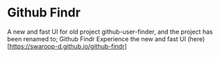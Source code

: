 # Github Findr
A new and fast UI for old project github-user-finder, and the project has been renamed to; Github Findr
Experience the new and fast UI (here)[https://swaroop-d.github.io/github-findr]
